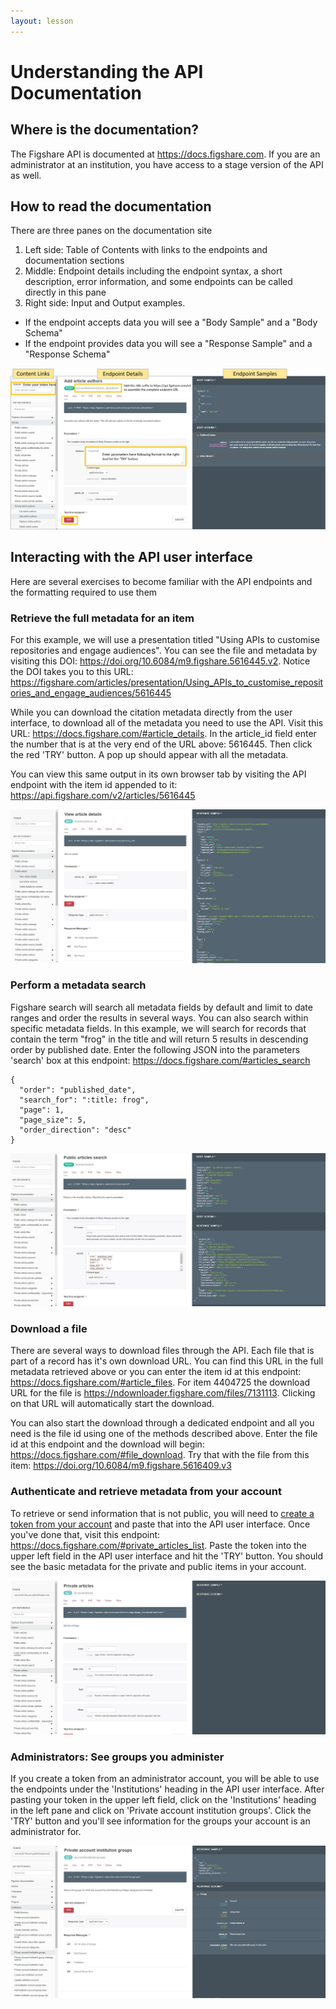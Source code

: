 ```yaml
---
layout: lesson
---
```


# Understanding the API Documentation

## Where is the documentation?

The Figshare API is documented at https://docs.figshare.com. If you are an administrator at an institution, you have access to a stage version of the API as well.

## How to read the documentation

There are three panes on the documentation site
1. Left side: Table of Contents with links to the endpoints and documentation sections
2. Middle: Endpoint details including the endpoint syntax, a short description, error information, and some endpoints can be called directly in this pane
3. Right side: Input and Output examples.
 - If the endpoint accepts data you will see a "Body Sample" and a "Body Schema"
 - If the endpoint provides data you will see a "Response Sample" and a "Response Schema"

![image of figshare api documentation with annotations for the three sections](assets/api-docs.jpg)

## Interacting with the API user interface 

Here are several exercises to become familiar with the API endpoints and the formatting required to use them

### Retrieve the full metadata for an item

For this example, we will use a presentation titled "Using APIs to customise repositories and engage audiences". You can see the file and metadata by visiting this DOI: https://doi.org/10.6084/m9.figshare.5616445.v2. Notice the DOI takes you to this URL:
https://figshare.com/articles/presentation/Using_APIs_to_customise_repositories_and_engage_audiences/5616445

While you can download the citation metadata directly from the user interface, to download all of the metadata you need to use the API. Visit this URL: https://docs.figshare.com/#article_details. In the article_id field enter the number that is at the very end of the URL above: 5616445. Then click the red 'TRY' button. A pop up should appear with all the metadata.

You can view this same output in its own browser tab by visiting the API endpoint with the item id appended to it: https://api.figshare.com/v2/articles/5616445

![image of figshare api documentation showing how to retrieve all the metadata for item 5616445](assets/api-article-details.jpg)

### Perform a metadata search

Figshare search will search all metadata fields by default and limit to date ranges and order the results in several ways. You can also search within specific metadata fields. In this example, we will search for records that contain the term "frog" in the title and will return 5 results in descending order by published date. Enter the following JSON into the parameters 'search' box at this endpoint: https://docs.figshare.com/#articles_search

```
{
  "order": "published_date",
  "search_for": ":title: frog",
  "page": 1,
  "page_size": 5,
  "order_direction": "desc"
}
```

![image of figshare api documentation showing how to search for records](assets/api-search.jpg)

### Download a file

There are several ways to download files through the API. Each file that is part of a record has it's own download URL. You can find this URL in the full metadata retrieved above or you can enter the item id at this endpoint: https://docs.figshare.com/#article_files. For item 4404725 the download URL for the file is https://ndownloader.figshare.com/files/7131113. Clicking on that URL will automatically start the download.

You can also start the download through a dedicated endpoint and all you need is the file id using one of the methods described above. Enter the file id at this endpoint and the download will begin: https://docs.figshare.com/#file_download. Try that with the file from this item: https://doi.org/10.6084/m9.figshare.5616409.v3

### Authenticate and retrieve metadata from your account

To retrieve or send information that is not public, you will need to [create a token from your account](https://help.figshare.com/article/how-to-get-a-personal-token) and paste that into the API user interface. Once you've done that, visit this endpoint: https://docs.figshare.com/#private_articles_list. Paste the token into the upper left field in the API user interface and hit the 'TRY' button. You should see the basic metadata for the private and public items in your account.

![image of figshare api documentation showing how to enter a token and get your own item metadata](assets/api-get-own-items.jpg)

### Administrators: See groups you administer
If you create a token from an administrator account, you will be able to use the endpoints under the 'Institutions' heading in the API user interface. After pasting your token in the upper left field, click on the 'Institutions' heading in the left pane and click on 'Private account institution groups'. Click the 'TRY' button and you'll see information for the groups your account is an administrator for.

![image of figshare api documentation showing how to enter a token and get your own item metadata](assets/api-get-groups.jpg)

